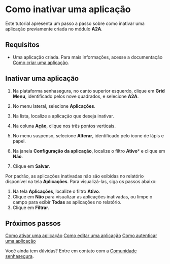 # Como inativar uma aplicação

Este tutorial apresenta um passo a passo sobre como inativar uma aplicação previamente criada no módulo **A2A**.

## Requisitos

* Uma aplicação criada. Para mais informações, acesse a documentação [Como criar uma aplicação](/v3-33/docs/pt/a2a-how-to-create-an-application).


## Inativar uma aplicação

1. Na plataforma senhasegura, no canto superior esquerdo, clique em **Grid Menu**, identificado pelos nove quadrados, e selecione **A2A**.

2. No menu lateral, selecione **Aplicações**.
3. Na lista, localize a aplicação que deseja inativar.
4. Na coluna **Ação**, clique nos três pontos verticais.
5. No menu suspenso, selecione **Alterar**, identificado pelo ícone de lápis e papel.
6. Na janela **Configuração da aplicação**, localize o filtro **Ativo*** e clique em **Não**.
7. Clique em **Salvar**.

Por padrão, as aplicações inativadas não são exibidas no relatório disponível na tela **Aplicações**. Para visualizá-las, siga os passos abaixo:
1. Na tela **Aplicações**, localize o filtro **Ativo**. 
2. Clique em **Não** para visualizar as aplicações inativadas, ou limpe o campo para exibir **Todas** as aplicações no relatório. 
3. Clique em **Filtrar**.

## Próximos passos

[Como ativar uma aplicação](/v3-33/docs/pt/a2a-how-to-activate-an-application)
[Como editar uma aplicação](/v3-33/docs/pt/a2a-how-to-edit-an-application)
[Como autenticar uma aplicação](/v3-33/docs/pt/a2a-how-to-authenticate-an-application)

Você ainda tem dúvidas? Entre em contato com a [Comunidade senhasegura](https://community.senhasegura.io/).

